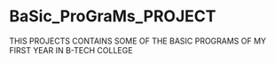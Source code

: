 # BaSic_ProGraMs_PROJECT

THIS PROJECTS CONTAINS SOME OF THE BASIC PROGRAMS OF MY FIRST YEAR IN B-TECH COLLEGE

